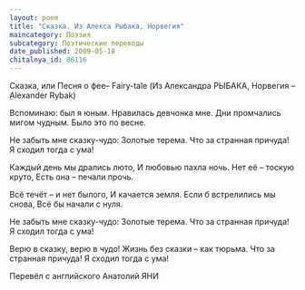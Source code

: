 ```yaml
---
layout: poem
title: "Сказка. Из Алекса Рыбака, Норвегия"
maincategory: Поэзия
subcategory: Поэтические переводы
date_published: 2009-05-18
chitalnya_id: 86116
---
```




Сказка, или Песня о фее– Fairy-tale
(Из Александра РЫБАКА, Норвегия – &#1616;Alexander Rybak)

Вспоминаю: был я юным.
Нравилась девчонка мне.
Дни промчались мигом чудным.
Было это по весне.

Не забыть мне сказку-чудо:
Золотые терема.
Что за странная причуда!
Я сходил тогда с ума!

Каждый день мы дрались люто,
И любовью пахла ночь.
Нет её – тоскую круто,
Есть она – печали прочь.

Всё течёт – и нет былого,
И качается земля.
Если б встрелились мы снова,
Всё бы начали с нуля.

Не забыть мне сказку-чудо:
Золотые терема.
Что за странная причуда!
Я сходил тогда с ума!

Верю в сказку, верю в чудо!
Жизнь без сказки – как тюрьма.
Что за странная причуда!
Я сходил тогда с ума!

Перевёл с английского Анатолий ЯНИ






